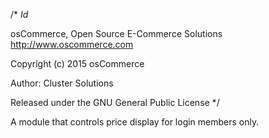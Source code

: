 /*
  $Id$

  osCommerce, Open Source E-Commerce Solutions
  http://www.oscommerce.com

  Copyright (c) 2015 osCommerce

  Author: Cluster Solutions

  Released under the GNU General Public License
*/

A module that controls price display for login members only. 
